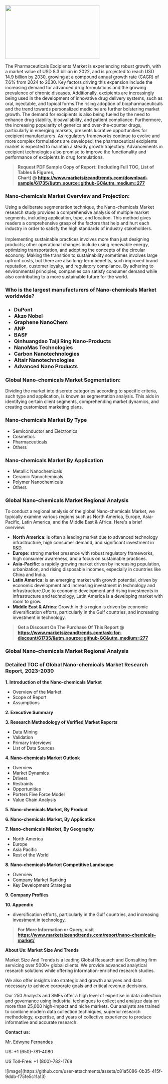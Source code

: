 <p><img class="alignnone size-medium wp-image-20088" src="https://ffe5etoiles.com/wp-content/uploads/2024/12/MST1-300x171.png" alt="" width="300" height="171" /></p>The Pharmaceuticals Excipients Market is experiencing robust growth, with a market value of USD 8.3 billion in 2022, and is projected to reach USD 14.9 billion by 2030, growing at a compound annual growth rate (CAGR) of 7.6% from 2024 to 2030. Key factors driving this expansion include the increasing demand for advanced drug formulations and the growing prevalence of chronic diseases. Additionally, excipients are increasingly being used in the development of innovative drug delivery systems, such as oral, injectable, and topical forms.The rising adoption of biopharmaceuticals and the trend towards personalized medicine are further bolstering market growth. The demand for excipients is also being fueled by the need to enhance drug stability, bioavailability, and patient compliance. Furthermore, the increasing popularity of generics and over-the-counter drugs, particularly in emerging markets, presents lucrative opportunities for excipient manufacturers. As regulatory frameworks continue to evolve and more complex formulations are developed, the pharmaceutical excipients market is expected to maintain a steady growth trajectory. Advancements in excipient technologies also promise to improve the functionality and performance of excipients in drug formulations.</p><blockquote id="" class=""><strong>Request PDF Sample Copy of Report: (Including Full TOC, List of Tables &amp; Figures, Chart)&nbsp;@&nbsp;<strong><a href="https://www.marketsizeandtrends.com/download-sample/61735/&utm_source=github-GC&utm_medium=277" target="_blank">https://www.marketsizeandtrends.com/download-sample/61735/&utm_source=github-GC&utm_medium=277</a></strong></strong></blockquote><h3 id="" class="">Nano-chemicals Market&nbsp;Overview and Projection:</h3><p id="" class="">Using a deliberate segmentation technique, the Nano-chemicals Market research study provides a comprehensive analysis of multiple market segments, including application, type, and location. This method gives readers a comprehensive grasp of the factors that help and hurt each industry in order to satisfy the high standards of industry stakeholders. <br /> <br />Implementing sustainable practices involves more than just designing products; other operational changes include using renewable energy, optimizing transportation, and adopting the concepts of the circular economy. Making the transition to sustainability sometimes involves large upfront costs, but there are also long-term benefits, such improved brand reputation, customer loyalty, and regulatory compliance. By adhering to environmental principles, companies can satisfy consumer demand while also contributing to a more sustainable future for the world.</p><h3 id="" class="">Who is the largest manufacturers of&nbsp;Nano-chemicals Market worldwide?</h3><h3 class=""><p><ul><li>DuPont </li><li> Akzo Nobel </li><li> Graphene NanoChem </li><li> ANP </li><li> BASF </li><li> Qinhuangdao Taiji Ring Nano-Products </li><li> NanoMas Technologies </li><li> Carbon Nanotechnologies </li><li> Altair Nanotechnologies </li><li> Advanced Nano Products</li></ul></p></h3><h3 id="" class="">Global&nbsp;Nano-chemicals Market Segmentation:</h3><p id="" class="">Dividing the market into discrete categories according to specific criteria, such type and application, is known as segmentation analysis. This aids in identifying certain client segments, comprehending market dynamics, and creating customized marketing plans.</p><h3 id="" class="">Nano-chemicals Market&nbsp;By Type</h3><p><p><ul><li>Semiconductor and Electronics </li><li> Cosmetics </li><li> Pharmaceuticals </li><li> Others</p></li></ul></p></p><h3 id="" class="">Nano-chemicals Market&nbsp;By Application</h3><p class=""><p><ul><li>Metallic Nanochemicals </li><li> Ceramic Nanochemicals </li><li> Polymer Nanochemicals </li><li> Others</li></ul></p></p><h3 id="" class="">Global Nano-chemicals Market Regional Analysis</h3><p id="" class="">To conduct a regional analysis of the global Nano-chemicals Market, we typically examine various regions such as North America, Europe, Asia-Pacific, Latin America, and the Middle East &amp; Africa. Here's a brief overview:</p><ul><li><strong>North America</strong>: is often a leading market due to advanced technology infrastructure, high consumer demand, and significant investment in R&amp;D.</li><li><strong>Europe</strong>: strong market presence with robust regulatory frameworks, high consumer awareness, and a focus on sustainable practices.</li><li><strong>Asia-Pacific</strong>: a rapidly growing market driven by increasing population, urbanization, and rising disposable incomes, especially in countries like China and India.</li><li><strong>Latin America</strong>: is an emerging market with growth potential, driven by economic development and increasing investment in technology and infrastructure.Due to economic development and rising investments in infrastructure and technology, Latin America is a developing market with room to grow.</li><li><strong>Middle East &amp; Africa</strong>: Growth in this region is driven by economic diversification efforts, particularly in the Gulf countries, and increasing investment in technology.</li></ul><blockquote id="" class=""><strong>Get a Discount On The Purchase Of This Report @ <strong><a href="https://www.marketsizeandtrends.com/ask-for-discount/61735/&utm_source=github-GC&utm_medium=277" target="_blank">https://www.marketsizeandtrends.com/ask-for-discount/61735/&utm_source=github-GC&utm_medium=277</a></strong></strong></blockquote><h3 id="" class="">Global Nano-chemicals Market Regional Analysis</h3><h3 id="" class="">Detailed TOC of Global Nano-chemicals Market Research Report, 2023-2030</h3><p id="" class=""><strong>1. Introduction of the Nano-chemicals Market</strong></p><ul><li>Overview of the Market</li><li>Scope of Report</li><li>Assumptions</li></ul><p id="" class=""><strong>2. Executive Summary</strong></p><p id="" class=""><strong>3. Research Methodology of Verified Market Reports</strong></p><ul><li>Data Mining</li><li>Validation</li><li>Primary Interviews</li><li>List of Data Sources</li></ul><p id="" class=""><strong>4. Nano-chemicals Market Outlook</strong></p><ul><li>Overview</li><li>Market Dynamics</li><li>Drivers</li><li>Restraints</li><li>Opportunities</li><li>Porters Five Force Model</li><li>Value Chain Analysis</li></ul><p id="" class=""><strong>5. Nano-chemicals Market, By Product</strong></p><p id="" class=""><strong>6. Nano-chemicals Market, By Application</strong></p><p id="" class=""><strong>7. Nano-chemicals Market, By Geography</strong></p><ul><li>North America</li><li>Europe</li><li>Asia Pacific</li><li>Rest of the World</li></ul><p id="" class=""><strong>8. Nano-chemicals Market Competitive Landscape</strong></p><ul><li>Overview</li><li>Company Market Ranking</li><li>Key Development Strategies</li></ul><p id="" class=""><strong>9. Company Profiles</strong></p><p id="" class=""><strong>10. Appendix</strong></p><ul><li>diversification efforts, particularly in the Gulf countries, and increasing investment in technology.</li></ul><blockquote id="" class=""><strong>For More Information or Query, visit <strong><strong><a href="https://www.marketsizeandtrends.com/report/nano-chemicals-market/" target="_blank">https://www.marketsizeandtrends.com/report/nano-chemicals-market/</a></strong></strong></strong></blockquote><p id="" class=""><strong>About Us: Market Size And Trends</strong></p><p id="" class="">Market Size And Trends is a leading Global Research and Consulting firm servicing over 5000+ global clients. We provide advanced analytical research solutions while offering information-enriched research studies.</p><p id="" class="">We also offer insights into strategic and growth analyses and data necessary to achieve corporate goals and critical revenue decisions.</p><p id="" class="">Our 250 Analysts and SMEs offer a high level of expertise in data collection and governance using industrial techniques to collect and analyze data on more than 25,000 high-impact and niche markets. Our analysts are trained to combine modern data collection techniques, superior research methodology, expertise, and years of collective experience to produce informative and accurate research.</p><p id="" class=""><strong>Contact us:</strong></p><p id="" class="">Mr. Edwyne Fernandes</p><p id="" class="">US: +1 (650)-781-4080</p><p id="" class="">US Toll-Free: +1 (800)-782-1768</p>
![image](https://github.com/user-attachments/assets/c81a5086-0b35-415f-9ddb-f75fe5c11a13)
